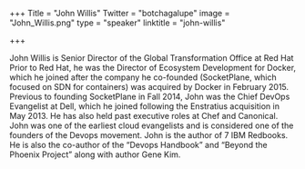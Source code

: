 +++
Title = "John Willis"
Twitter = "botchagalupe"
image = "John_Willis.png"
type = "speaker"
linktitle = "john-willis"

+++

John Willis is Senior Director of the Global Transformation Office at Red Hat Prior to Red Hat, he was the Director of Ecosystem Development for Docker, which he joined after the company he co-founded (SocketPlane, which focused on SDN for containers) was acquired by Docker in February 2015. Previous to founding SocketPlane in Fall 2014, John was the Chief DevOps Evangelist at Dell, which he joined following the Enstratius acquisition in May 2013. He has also held past executive roles at Chef and Canonical. John was one of the earliest cloud evangelists and is considered one of the founders of the Devops movement. John is the author of 7 IBM Redbooks. He is also the co-author of the “Devops Handbook” and “Beyond the Phoenix Project” along with author Gene Kim.